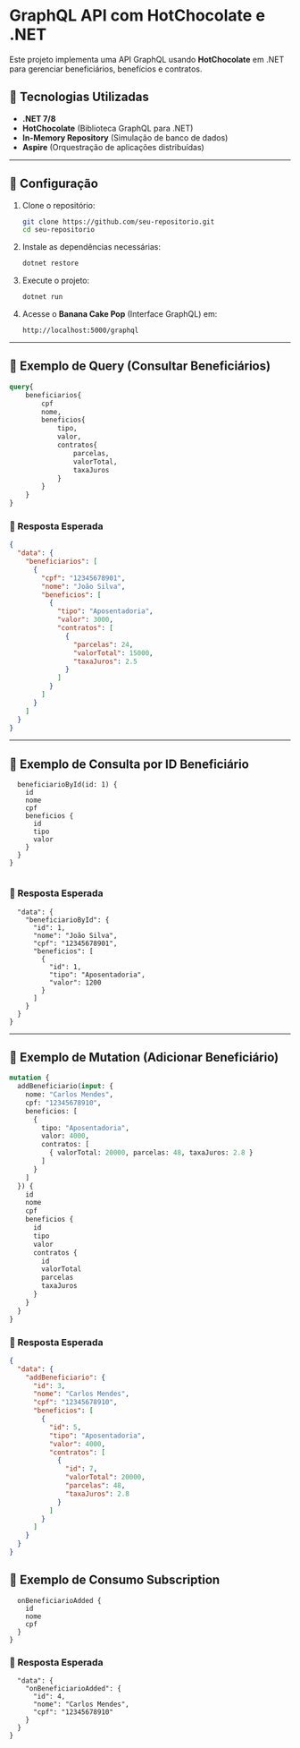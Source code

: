 # GraphQL API com HotChocolate e .NET

Este projeto implementa uma API GraphQL usando **HotChocolate** em .NET para gerenciar beneficiários, benefícios e contratos.

## 🚀 Tecnologias Utilizadas
- **.NET 7/8**
- **HotChocolate** (Biblioteca GraphQL para .NET)
- **In-Memory Repository** (Simulação de banco de dados)
- **Aspire** (Orquestração de aplicações distribuídas)

---

## 📌 Configuração

1. Clone o repositório:
   ```bash
   git clone https://github.com/seu-repositorio.git
   cd seu-repositorio
   ```
2. Instale as dependências necessárias:
   ```bash
   dotnet restore
   ```
3. Execute o projeto:
   ```bash
   dotnet run
   ```
4. Acesse o **Banana Cake Pop** (Interface GraphQL) em:
   ```
   http://localhost:5000/graphql
   ```

---

## 📡 Exemplo de Query (Consultar Beneficiários)

```graphql
query{
    beneficiarios{
        cpf
        nome,        
        beneficios{
            tipo,
            valor,
            contratos{
                parcelas,
                valorTotal,
                taxaJuros
            }
        }
    }
}
```

### 🔹 Resposta Esperada
```json
{
  "data": {
    "beneficiarios": [
      {
        "cpf": "12345678901",
        "nome": "João Silva",
        "beneficios": [
          {
            "tipo": "Aposentadoria",
            "valor": 3000,
            "contratos": [
              {
                "parcelas": 24,
                "valorTotal": 15000,
                "taxaJuros": 2.5
              }
            ]
          }
        ]
      }
    ]
  }
}
```

---

## 📝 Exemplo de Consulta por ID Beneficiário

```query {
  beneficiarioById(id: 1) {
    id
    nome
    cpf
    beneficios {
      id
      tipo
      valor
    }
  }
}


```

### 🔹 Resposta Esperada
```{
  "data": {
    "beneficiarioById": {
      "id": 1,
      "nome": "João Silva",
      "cpf": "12345678901",
      "beneficios": [
        {
          "id": 1,
          "tipo": "Aposentadoria",
          "valor": 1200
        }
      ]
    }
  }
}
```
---

## 📝 Exemplo de Mutation (Adicionar Beneficiário)

```graphql
mutation {
  addBeneficiario(input: {
    nome: "Carlos Mendes", 
    cpf: "12345678910",
    beneficios: [
      {
        tipo: "Aposentadoria",
        valor: 4000,
        contratos: [
          { valorTotal: 20000, parcelas: 48, taxaJuros: 2.8 }
        ]
      }
    ]
  }) {
    id
    nome
    cpf
    beneficios {
      id
      tipo
      valor
      contratos {
        id
        valorTotal
        parcelas
        taxaJuros
      }
    }
  }
}
```

### 🔹 Resposta Esperada
```json
{
  "data": {
    "addBeneficiario": {
      "id": 3,
      "nome": "Carlos Mendes",
      "cpf": "12345678910",
      "beneficios": [
        {
          "id": 5,
          "tipo": "Aposentadoria",
          "valor": 4000,
          "contratos": [
            {
              "id": 7,
              "valorTotal": 20000,
              "parcelas": 48,
              "taxaJuros": 2.8
            }
          ]
        }
      ]
    }
  }
}
```


## 📝 Exemplo de Consumo Subscription

```subscription {
  onBeneficiarioAdded {
    id
    nome
    cpf
  }
}

```

### 🔹 Resposta Esperada
```{
  "data": {
    "onBeneficiarioAdded": {
      "id": 4,
      "nome": "Carlos Mendes",
      "cpf": "12345678910"
    }
  }
}
```

